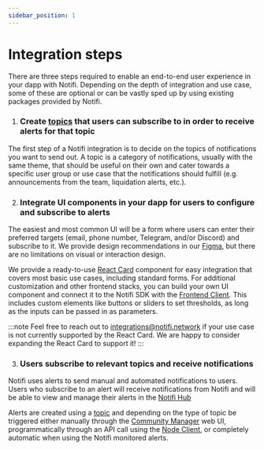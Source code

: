 ```yaml
---
sidebar_position: 1
---
```


# Integration steps

There are three steps required to enable an end-to-end user experience in your dapp with Notifi.
Depending on the depth of integration and use case, some of these are optional or can be vastly sped up by using existing packages provided by Notifi.

1. ### Create [topics](./alerts-in-depth.md#topic) that users can subscribe to in order to receive alerts for that topic

  The first step of a Notifi integration is to decide on the topics of notifications you want to send out. A topic is a category of notifications, usually with the same theme, that should be useful on their own and cater towards a specific user group or use case that the notifications should fulfill (e.g. announcements from the team, liquidation alerts, etc.). 

2. ### Integrate UI components in your dapp for users to configure and subscribe to alerts

  The easiest and most common UI will be a form where users can enter their preferred targets (email, phone number, Telegram, and/or Discord) and subscribe to it.
  We provide design recommendations in our [Figma](https://www.figma.com/file/ieF0Ynuc3WI608RCt7wKSf/Notifi-Template?node-id=0%3A1&t=v8zeo6UovJAOb9vR-0), but there are no limitations on visual or interaction design.

  We provide a ready-to-use [React Card](../alert-subscribe/react-card) component for easy integration that covers most basic use cases, including standard forms.
  For additional customization and other frontend stacks, you can build your own UI component and connect it to the Notifi SDK with the [Frontend Client](../alert-subscribe/frontend-client). This includes custom elements like buttons or sliders to set thresholds, as long as the inputs can be passed in as parameters.

  :::note
  Feel free to reach out to integrations@notifi.network if your use case is not currently supported by the React Card. We are happy to consider expanding the React Card to support it!
  :::

3. ### Users subscribe to relevant topics and receive notifications

  Notifi uses alerts to send manual and automated notifications to users. Users who subscribe to an alert will receive notifications from Notifi and will be able to view and manage their alerts in the [Notifi Hub](../for-users/index.md)

  Alerts are created using a [topic](./alerts-in-depth.md#topic) and depending on the type of topic be triggered either manually through the [Community Manager](../alert-trigger/admin-portal/) web UI, programmatically through an API call using the [Node Client](../alert-trigger/node-client/), or completely automatic when using the Notifi monitored alerts.

<!-- 

# Key concepts

There are two steps required to enable an end-to-end user experience in your dapp with Notifi.
Depending on the depth of integration and use case, some of these are optional or can be vastly sped up by using existing packages provided by Notifi.

1. ### Integrate UI components in your dapp for users to configure and subscribe to alerts

  The easiest and most common UI will be a form where users can enter their preferred targets (email, phone number, Telegram, and/or Discord), configure the alert, and subscribe to it.
  We provide design recommendations in our [Figma](https://www.figma.com/file/ieF0Ynuc3WI608RCt7wKSf/Notifi-Template?node-id=0%3A1&t=v8zeo6UovJAOb9vR-0), but there are no limitations on visual or interaction design.

  We provide a ready-to-use [React Card](../alert-subscribe/react-card) component for easy integration that covers most basic use cases, including standard forms.
  For additional customization and other frontend stacks, you can build your own UI component and connect it to the Notifi SDK with the [Frontend Client](../alert-subscribe/frontend-client). This includes custom elements like buttons or sliders to set thresholds, as long as the inputs can be passed in as parameters.

:::note

Feel free to reach out to integrations@notifi.network if your use case is not currently supported by the React Card. We are happy to consider expanding the React Card to support it!

:::


2. ### Users subscribe to relevant alerts and receive notifications

  Notifi uses alerts to send manual and automated notifications to users. Users who subscribe to an alert will receive notifications from Notifi and will be able to view and manage their alerts in the [Notifi Hub](../for-users/index.md)

  Alerts can either be created automatically by the [React Card](../alert-subscribe/react-card) when configured in the [Admin Portal](../alert-trigger/admin-portal) web UI or by using the [Frontend Client](../alert-subscribe/frontend-client).
-->

